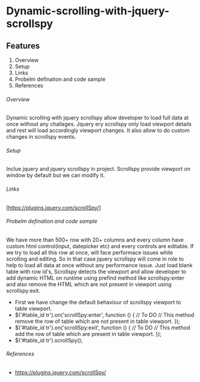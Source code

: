 # Dynamic-scrolling-with-jquery-scrollspy

## Features

1. Overview
1. Setup
2. Links
3. Probelm defination and code sample
4. References

###### Overview

Dynamic scrolling with jquery scrollspy allow developer to load full data at once without any challages. Jquery ery scrollspy only load viewport details and rest will load accordingly viewport changes. It also allow to do custom changes in scrollspy events.

###### Setup

Inclue jquery and jquery scrollspy in project. Scrollspy provide viewport on window by default but we can modify it.

###### Links

[https://plugins.jquery.com/scrollSpy/]

###### Probelm defination and code sample

We have more than 500+ row with 20+ columns and every column have custom html control(input, datepicker etc) and every controls are editable. If we try to load all this row at once, will face performace issues while scrolling and editing. So in that case jquery scrollspy will come in role to help to load all data at once without any performance issue. Just load blank table with row id's, Scrollspy detects the viewport and allow developer to add dynamic HTML on runtime using prefind method like scrollspy:enter and also remove the HTML which are not present in viewport using scrollspy:exit.

- First we have change the default behaviour of scrollspy viewport to table viewport.
- $('#table_id tr').on('scrollSpy:enter', function () {
// To DO
// This method remove the row of table which are not present in table viewport.
});
- $('#table_id tr').on('scrollSpy:exit', function () {
// To DO
// This method add the row of table which are present in table viewport.
});
- $('#table_id tr').scrollSpy();

###### References

* https://plugins.jquery.com/scrollSpy/

